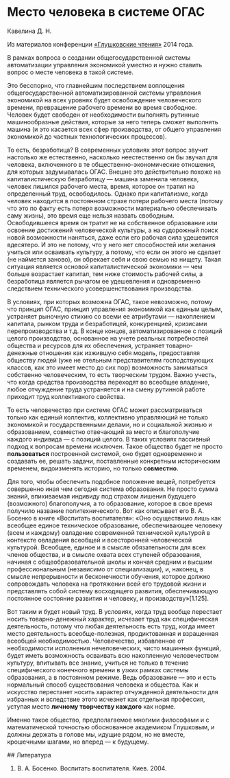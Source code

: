 # Место человека в системе ОГАС

Кавелина Д. Н.

Из материалов конференции [«Глушковские чтения»](../глушковские-чтения.md) 2014 года.

В рамках вопроса о создании общегосударственной системы автоматизации управления экономикой уместно и нужно ставить вопрос о месте человека в такой системе.

Это бесспорно, что главнейшим последствием воплощения общегосударственной автоматизированной системы управления экономикой на всех уровнях будет освобождение человеческого времени, превращение рабочего времени во время свободное. Человек будет свободен от необходимости выполнять рутинные машинообразные действия, которые за него теперь сможет выполнять машина (и это касается всех сфер производства, от общего управления экономикой до частных технологических процессов).

То есть, безработица? В современных условиях этот вопрос звучит настолько же естественно, насколько неестественно он бы звучал для человека, включенного в те общественно-экономические отношения, для которых задумывалась ОГАС. Внешне это действительно похоже на капиталистическую безработицу — машина заменила человека, человек лишился рабочего места, время, которое он тратил на определенный труд, освободилось. Однако при капитализме, когда человек находится в постоянном страхе потери рабочего места (потому что это по факту есть потеря возможности материально обеспечивать саму жизнь), это время еще нельзя назвать свободным. Освободившееся время он тратит не на собственное образование или освоение достижений человеческой культуры, а на судорожный поиск новой возможности наняться, даже если его рабочая сила удешевится вдесятеро. И это не потому, что у него нет способностей или желания учиться или осваивать культуру, а потому, что если он этого не сделает (не наймется заново), он обрекает себя и свою семью на нищету. Такая ситуация является основой капиталистической экономики — чем больше возрастает капитал, тем ниже стоимость рабочей силы, а безработица является рычагом ее удешевления и одновременно следствием технического усовершенствования производства.

В условиях, при которых возможна ОГАС, такое невозможно, потому что принцип ОГАС, принцип управления экономикой как единым целым, устраняет рыночную стихию со всеми ее атрибутами — накоплением капитала, рынком труда и безработицей, конкуренцией, кризисами перепроизводства и т.д. В конце концов, автоматизированное с позиций целого производство, основанное на учете реальных потребностей общества и ресурсов для их обеспечения, устраняет товарно-денежные отношения как изжившую себя модель, предоставляя обществу людей (уже не отельным представителям господствующих классов, как это имеет место до сих пор) возможность заниматься собственно человеческим, то есть творческим трудом. Важно учесть, что когда средства производства переходят во всеобщее владение, любое отчуждение труда устраняется и на смену рутинной работе приходит труд коллективного свойства.

То есть человечество при системе ОГАС может рассматриваться только как единый коллектив, коллективно управляющий не только экономикой и государственными делами, но и социальной жизнью и образованием, совместно отвечающий за место и благополучие каждого индивида — с позиций целого. В таких условиях пассивный подход к вопросам времени исключен. Такое общество будет не просто **пользоваться** построенной системой, оно будет одновременно и создавать ее, решать задачи, поставленные конкретным историческим временем, видоизменять историю, но только **совместно**.

Для того, чтобы обеспечить подобное положение вещей, потребуется совершенно иная чем сегодня система образования. Не просто сумма знаний, впихиваемая индивиду под страхом лишения будущего (возможного) благополучия, а то образование, которое в свое время получило название политехнического. Вот как описывает его В. А. Босенко в книге «Воспитать воспитателя»: «Оно осуществимо лишь как всеобщее единое техническое образование, обеспечивающее человеку (всем и каждому) овладение современной технической культурой в контексте овладения всеобщей и всесторонней человеческой культурой. Всеобщее, единое и в смысле обязательности для всех членов общества, и в смысле охвата всех ступеней образования, начиная с общеобразовательной школы и кончая средним и высшим профессиональным (независимо от специализации), и, наконец, в смысле непрерывности и бесконечности обучения, которое должно сопровождать человека на протяжении всей его трудовой жизни и представлять собой систему восходящего развития, обеспечивающую постоянное состояние развития и человеку, и производству»[1.125].

Вот таким и будет новый труд. В условиях, когда труд вообще перестает носить товарно-денежный характер, исчезает труд как специфическая деятельность, потому что любая деятельность есть труд, когда имеет место деятельность всеобще-полезная, продиктованная и взращенная всеобщей необходимостью. Человечество, избавленное от необходимости исполнения нечеловеческих, чисто машинных функций, будет иметь возможность осваивать всю накопленную человечеством культуру, впитывать все знание, учиться не только в течение специфического конечного времени в узких рамках системы образования, а в постоянном режиме. Ведь образование — это и есть нормальный способ существования человека и общества. Как и искусство перестанет носить характер отчужденной деятельности для избранных и вследствие этого исчезнет как отдельная профессия, уступая место **личному творчеству каждого** как норме.

Именно такое общество, предполагаемое многими философами и с математической точностью обоснованное академиком Глушковым, и должны держать в голове мы, идущие рядом, но не вместе, крошечными шагами, но вперед — к будущему.

## Литература

1. В. А. Босенко. Воспитать воспитателя. Киев. 2004.